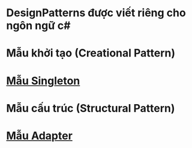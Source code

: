 # DesignPatterns được viết riêng cho ngôn ngữ c# 

# Mẫu khởi tạo (Creational Pattern)
# [Mẫu Singleton](DesignPatternsCSharpTest/SingletonPattern/README.md)

# Mẫu cấu trúc (Structural Pattern)
# [Mẫu Adapter](DesignPatternsCSharpTest/AdapterPattern/README.md)

